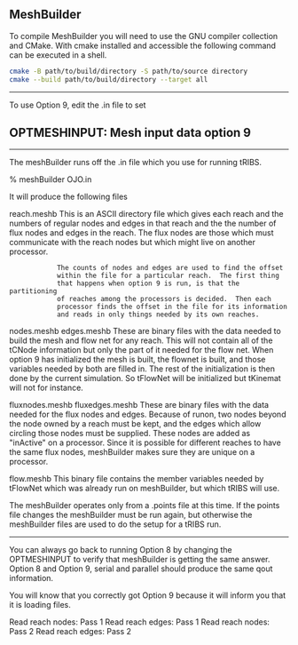 MeshBuilder
-----------------------------------------------------------------------------
To compile MeshBuilder you will need to use the GNU compiler collection and CMake.
With cmake installed and accessible the following command can be executed in a shell.
```bash
cmake -B path/to/build/directory -S path/to/source directory
cmake --build path/to/build/directory --target all
```
-----------------------------------------------------------------------------
To use Option 9, edit the .in file to set

OPTMESHINPUT:   Mesh input data option
9
-----------------------------------------------------------------------------

-----------------------------------------------------------------------------
The meshBuilder runs off the .in file which you use for running tRIBS.

% meshBuilder OJO.in

It will produce the following files

reach.meshb     This is an ASCII directory file which gives each reach and
                the numbers of regular nodes and edges in that reach and the
                the number of flux nodes and edges in the reach.  The flux
                nodes are those which must communicate with the reach nodes
                but which might live on another processor.

                The counts of nodes and edges are used to find the offset
                within the file for a particular reach.  The first thing
                that happens when option 9 is run, is that the partitioning
                of reaches among the processors is decided.  Then each
                processor finds the offset in the file for its information
                and reads in only things needed by its own reaches.

nodes.meshb
edges.meshb
                These are binary files with the data needed to build the
                mesh and flow net for any reach.  This will not contain all
                of the tCNode information but only the part of it needed for
                the flow net.  When option 9 has initialized the mesh is
                built, the flownet is built, and those variables needed by
                both are filled in.  The rest of the initialization is then
                done by the current simulation.  So tFlowNet will be
                initialized but tKinemat will not for instance.

fluxnodes.meshb
fluxedges.meshb
                These are binary files with the data needed for the flux
                nodes and edges.  Because of runon, two nodes beyond the
                node owned by a reach must be kept, and the edges which
                allow circling those nodes must be supplied.  These nodes
                are added as "inActive" on a processor.  Since it is possible
                for different reaches to have the same flux nodes,
                meshBuilder makes sure they are unique on a processor.

flow.meshb
                This binary file contains the member variables needed by
                tFlowNet which was already run on meshBuilder, but which
                tRIBS will use.

The meshBuilder operates only from a .points file at this time.  If the
points file changes the meshBuilder must be run again, but otherwise the
meshBuilder files are used to do the setup for a tRIBS run.

-----------------------------------------------------------------------------
You can always go back to running Option 8 by changing the OPTMESHINPUT to
verify that meshBuilder is getting the same answer.  Option 8 and Option 9,
serial and parallel should produce the same qout information.

You will know that you correctly got Option 9 because it will inform you that
it is loading files.

Read reach nodes: Pass 1
Read reach edges: Pass 1
Read reach nodes: Pass 2
Read reach edges: Pass 2

